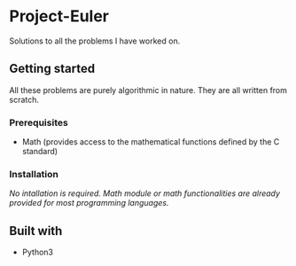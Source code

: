 # Project-Euler
Solutions to all the problems I have worked on. 
## Getting started
All these problems are purely algorithmic in nature. They are all written from scratch.
### Prerequisites
* Math (provides access to the mathematical functions defined by the C standard)
### Installation
*No intallation is required. Math module or math functionalities are already provided for most programming languages.*
## Built with 
* Python3

